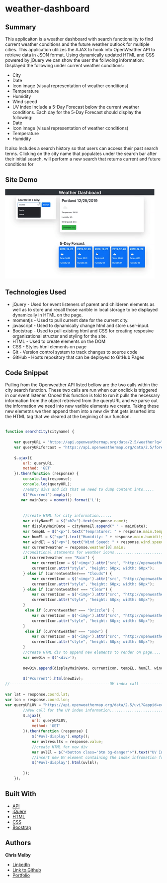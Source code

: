 # weather-dashboard


## Summary 

This applicaiton is a weather dashboard with search functionality to find current weather conditions and the future weather outlook for multiple cities. This application utilizes the AJAX to hook into OpenWeather API to retrieve data in JSON format. Using dynamically updated HTML and CSS powered by jQuery we can show the user the follwoing information:
Displayed the following under current weather conditions:
- City
- Date
- Icon image (visual representation of weather conditions)
- Temperature
- Humidity
- Wind speed
- UV index
Include a 5-Day Forecast below the current weather conditions. Each day for the 5-Day Forecast should display the following:
- Date
- Icon image (visual representation of weather conditions)
- Temperature
- Humidity

It also Includes a search history so that users can access their past search terms. Clicking on the city name that populates under the search bar after their initial search, will perform a new search that returns current and future conditions for 

## Site Demo
![site](Assets/weatherDashboard.webp)

 
## Technologies Used
- jQuery - Used for event listeners of parent and childeren elements as well as to store and recall those varible in local      storage to be displayed dynamically in HTML on the page.
- momentjs - Used to pull current date for the current city.
- javascript - Used to dynamically change html and store user-input.
- Bootstrap - Used to pull existing html and CSS for creating resposive organizational structer and styling for the site.
- HTML - Used to create elements on the DOM
- CSS - Styles html elements on page
- Git - Version control system to track changes to source code
- GitHub - Hosts repository that can be deployed to GitHub Pages
 


## Code Snippet
Pulling from the Openweather API listed bellow are the two calls within the city search function. These two calls are run when our onclick is triggered in our event listener. Onced this function is told to run it pulls the necessary information from the object retreived from the queryURL and we parse out the information we need into new varible elements we create. Taking these new elemetns we then append them into a new div that gets inserted into the HTML tag that we cleared at the begining of our function.

```js

function searchCity(cityname) {

    var queryURL = "https://api.openweathermap.org/data/2.5/weather?q=" + cityname + "&units=imperial&appid=ecc0be5fd92206da3aa90cc41c13ca56";
    var queryURLforcast = "https://api.openweathermap.org/data/2.5/forecast?q=" + cityname + "&units=imperial&appid=ecc0be5fd92206da3aa90cc41c13ca56";

    $.ajax({
        url: queryURL,
        method: 'GET'
    }).then(function (response) {
        console.log(response);
        console.log(queryURL);
        //empty divs and ids that we need to dump content into.....
        $("#current").empty();
       var mainDate = moment().format('L');
 

        //create HTML for city information......
        var cityNameEl = $("<h2>").text(response.name);
        var displayMainDate = cityNameEl.append(" " + mainDate);
        var tempEL = $("<p>").text("Tempraturer: " + response.main.temp);
        var humEl = $("<p>").text("Humidity: " + response.main.humidity);
        var windEl = $("<p>").text("Wind Speed: " + response.wind.speed);
        var currentweather = response.weather[0].main;
        //conditional statments for weather icons............................................
        if (currentweather === "Rain") {
            var currentIcon = $('<img>').attr("src", "http://openweathermap.org/img/wn/09d.png");
            currentIcon.attr("style", "height: 60px; width: 60px");
        } else if (currentweather=== "Clouds") {
            var currentIcon = $('<img>').attr("src", "http://openweathermap.org/img/wn/03d.png");
            currentIcon.attr("style", "height: 60px; width: 60px");
        } else if (currentweather === "Clear") {
            var currentIcon = $('<img>').attr("src", "http://openweathermap.org/img/wn/01d.png");
            currentIcon.attr("style", "height: 60px; width: 60px");
        }
         else if (currentweather === "Drizzle") {
            var currentIcon = $('<img>').attr("src", "http://openweathermap.org/img/wn/10d.png");
            currentIcon.attr("style", "height: 60px; width: 60px");
        }
         else if (currentweather === "Snow") {
            var currentIcon = $('<img>').attr("src", "http://openweathermap.org/img/wn/13d.png");
            currentIcon.attr("style", "height: 60px; width: 60px");
        }
        //create HTML div to append new elements to render on page....
        var newDiv = $('<div>');

        newDiv.append(displayMainDate, currentIcon, tempEL, humEl, windEl);

        $("#current").html(newDiv);
//---------------------------------------------UV index call ---------------------------------------//

var lat = response.coord.lat;
var lon = response.coord.lon;
var queryURLUV = "https://api.openweathermap.org/data/2.5/uvi?&appid=ecc0be5fd92206da3aa90cc41c13ca56&lat=" + lat  + "&lon=" + lon;
        //New call for the UV index information........................
        $.ajax({
            url: queryURLUV,
            method: 'GET'
        }).then(function (response) {
            $('#uvl-display').empty();
            var uvlresults = response.value;
            //create HTML for new div
            var uvlEl = $("<button class='btn bg-danger'>").text("UV Index: " + response.value);
            //insert new UV element containing the index infromation from current forcast to corresponding id....
            $('#uvl-display').html(uvlEl);
    
        });
    });

```


## Built With

* [API](https://openweathermap.org/api)
* [jQuery](https://api.jquery.com/)
* [HTML](https://developer.mozilla.org/en-US/docs/Web/HTML)
* [CSS](https://developer.mozilla.org/en-US/docs/Web/CSS)
* [Boostrap](https://getbootstrap.com/)

## Authors


**Chris Melby**
- [LinkedIn](https://www.linkedin.com/in/chris-melby-71106b126/)
- [Link to Github](https://github.com/cmelby)
- [Portfolio](https://cmelby.github.io/portfolio/)